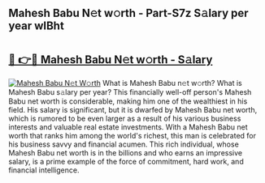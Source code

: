 ## Mahesh Babu N𝚎t w𝚘rth - Part-S7z S𝚊lary per year wIBht

# <h2><a href="http://gc26lf.nevu.top/?p=Mahesh+Babu">🔗 👉🔴 Mahesh Babu N𝚎t w𝚘rth - S𝚊lary</a></h2>

[![Mahesh Babu N𝚎t W𝚘rth](https://i.imgur.com/Oavwk0R.jpeg)](http://gc26lf.nevu.top/?p=Mahesh+Babu)
What is Mahesh Babu n𝚎t w𝚘rth? What is Mahesh Babu s𝚊lary per year?
This financially well-off person's Mahesh Babu net worth is considerable, making him one of the wealthiest in his field. His salary is significant, but it is dwarfed by Mahesh Babu net worth, which is rumored to be even larger as a result of his various business interests and valuable real estate investments. With a Mahesh Babu net worth that ranks him among the world's richest, this man is celebrated for his business savvy and financial acumen. This rich individual, whose Mahesh Babu net worth is in the billions and who earns an impressive salary, is a prime example of the force of commitment, hard work, and financial intelligence.
